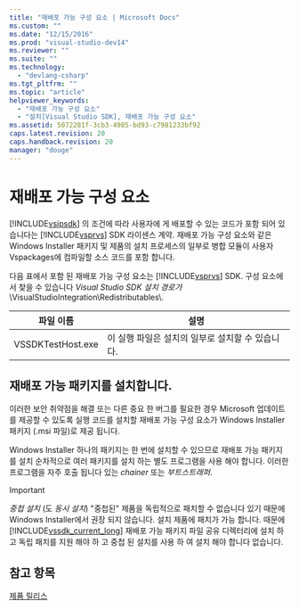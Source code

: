 ```yaml
---
title: "재배포 가능 구성 요소 | Microsoft Docs"
ms.custom: ""
ms.date: "12/15/2016"
ms.prod: "visual-studio-dev14"
ms.reviewer: ""
ms.suite: ""
ms.technology: 
  - "devlang-csharp"
ms.tgt_pltfrm: ""
ms.topic: "article"
helpviewer_keywords: 
  - "재배포 가능 구성 요소"
  - "설치[Visual Studio SDK], 재배포 가능 구성 요소"
ms.assetid: 5072281f-3cb3-4985-bd93-c7981233bf92
caps.latest.revision: 20
caps.handback.revision: 20
manager: "douge"
---
```

# 재배포 가능 구성 요소
[!INCLUDE[vsipsdk](../mfc/includes/vsipsdk_md.md)] 의 조건에 따라 사용자에 게 배포할 수 있는 코드가 포함 되어 있습니다는 [!INCLUDE[vsprvs](../assembler/masm/includes/vsprvs_md.md)] SDK 라이센스 계약.  재배포 가능 구성 요소와 같은 Windows Installer 패키지 및 제품의 설치 프로세스의 일부로 병합 모듈이 사용자 Vspackages에 컴파일할 소스 코드를 포함 합니다.  
  
 다음 표에서 포함 된 재배포 가능 구성 요소는 [!INCLUDE[vsprvs](../assembler/masm/includes/vsprvs_md.md)] SDK.  구성 요소에서 찾을 수 있습니다  *Visual Studio SDK 설치 경로가*\\VisualStudioIntegration\\Redistributables\\.  
  
|파일 이름|설명|  
|-----------|--------|  
|VSSDKTestHost.exe|이 실행 파일은 설치의 일부로 설치할 수 있습니다.|  
  
## 재배포 가능 패키지를 설치합니다.  
 이러한 보안 취약점을 해결 또는 다른 중요 한 버그를 필요한 경우 Microsoft 업데이트를 제공할 수 있도록 실행 코드를 설치할 재배포 가능 구성 요소가 Windows Installer 패키지 \(.msi 파일\)로 제공 됩니다.  
  
 Windows Installer 하나의 패키지는 한 번에 설치할 수 있으므로 재배포 가능 패키지를 설치 순차적으로 여러 패키지를 설치 하는 별도 프로그램을 사용 해야 합니다.  이러한 프로그램을 자주 호출 됩니다 있는  *chainer* 또는  *부트스트래퍼*.  
  
> [!IMPORTANT]
>  *중첩 설치* \(도  *동시 설치*\) "중첩된" 제품을 독립적으로 패치할 수 없습니다 있기 때문에 Windows Installer에서 권장 되지 않습니다.  설치 제품에 패치가 가능 합니다.  때문에 [!INCLUDE[vssdk_current_long](../misc/includes/vssdk_current_long_md.md)] 재배포 가능 패키지 파일 공유 디렉터리에 설치 하 고 독립 패치를 지원 해야 하 고 중첩 된 설치를 사용 하 여 설치 해야 합니다 없습니다.  
  
## 참고 항목  
 [제품 릴리스](../misc/releasing-a-visual-studio-integration-product.md)